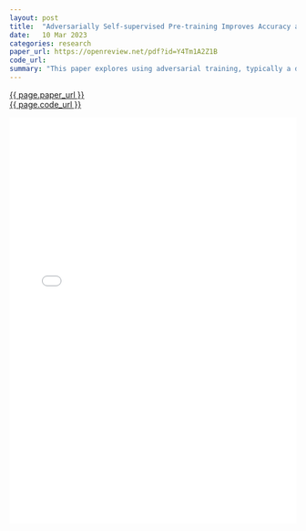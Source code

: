 ```yaml
---
layout: post
title:  "Adversarially Self-supervised Pre-training Improves Accuracy and Robustness"
date:   10 Mar 2023
categories: research
paper_url: https://openreview.net/pdf?id=Y4Tm1A2Z1B
code_url: 
summary: "This paper explores using adversarial training, typically a defense against adversarial shifts, to enhance visual representation pre-training for transfer across tasks and distribution shifts, integrating it with self-supervised methods like BYOL, MAE, and RotNet. It finds that adversarial self-supervision improves fine-tuning accuracy both within and outside distributions, outperforming standard methods even without adversarial fine-tuning. Optimal performance requires method-specific perturbation radii and preserving early layer parameters during fine-tuning. While no single method excels in all scenarios, adversarial MAE performs best for in-distribution tasks, and adversarial BYOL is superior for out-of-distribution tasks."
---
```


<style>
.responsive-pdf-container {
    overflow: hidden;
    padding-top: 141.42%; /* 16:9 Aspect Ratio, adjust as needed */
    position: relative;
}

.responsive-pdf-container iframe {
    border: none;
    height: 100%;
    left: 0;
    position: absolute;
    top: 0;
    width: 100%;
}
</style>

<a href="{{ page.paper_url }}">{{ page.paper_url }}</a><br>
<a href="{{ page.code_url }}">{{ page.code_url }}</a>

<div class="responsive-pdf-container">
    <iframe src="{{ page.paper_url }}" style="border: none;"></iframe>
</div>